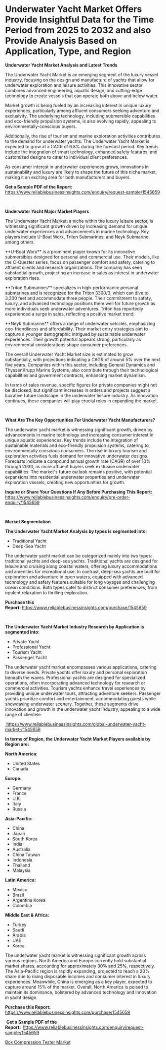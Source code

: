 <p><h1>Underwater Yacht Market Offers Provide Insightful Data for the Time Period from 2025 to 2032 and also Provide Analysis Based on Application, Type, and Region</h1></p><p><strong>Underwater Yacht Market Analysis and Latest Trends</strong></p>
<p><p>The Underwater Yacht Market is an emerging segment of the luxury vessel industry, focusing on the design and manufacture of yachts that allow for underwater exploration and leisure activities. This innovative sector combines advanced engineering, aquatic design, and cutting-edge technology to create vessels that can operate both above and below water. </p><p>Market growth is being fueled by an increasing interest in unique luxury experiences, particularly among affluent consumers seeking adventure and exclusivity. The underlying technology, including submersible capabilities and eco-friendly propulsion systems, is also evolving rapidly, appealing to environmentally-conscious buyers. </p><p>Additionally, the rise of tourism and marine exploration activities contributes to the demand for underwater yachts. The Underwater Yacht Market is expected to grow at a CAGR of 6.8% during the forecast period. Key trends include the integration of smart technology, enhanced safety features, and customized designs to cater to individual client preferences. </p><p>As consumer interest in underwater experiences grows, innovations in sustainability and luxury are likely to shape the future of this niche market, making it an exciting area for both manufacturers and buyers.</p></p>
<p><strong>Get a Sample PDF of the Report:&nbsp;</strong> <a href="https://www.reliablebusinessinsights.com/enquiry/request-sample/1545659?utm_campaign=1789&utm_medium=2&utm_source=Github&utm_content=ia&utm_term=08042025&utm_id=underwater-yacht">https://www.reliablebusinessinsights.com/enquiry/request-sample/1545659</a></p>
<p>&nbsp;</p>
<p><strong>Underwater Yacht Major Market Players</strong></p>
<p><p>The Underwater Yacht Market, a niche within the luxury leisure sector, is witnessing significant growth driven by increasing demand for unique underwater experiences and advancements in marine technology. Key players include U-Boat Worx, Triton Submarines, and Neyk Submarine, among others.</p><p>**U-Boat Worx** is a prominent player known for its innovative submersibles designed for personal and commercial use. Their models, like the C-Quester series, focus on passenger comfort and safety, catering to affluent clients and research organizations. The company has seen substantial growth, projecting an increase in sales as interest in underwater exploration rises.</p><p>**Triton Submarines** specializes in high-performance personal submarines and is recognized for the Triton 3300/3, which can dive to 3,300 feet and accommodate three people. Their commitment to safety, luxury, and advanced technology positions them well for future growth as more individuals seek underwater adventures. Triton has reportedly experienced a surge in sales, reflecting a positive market trend.</p><p>**Neyk Submarine** offers a range of underwater vehicles, emphasizing eco-friendliness and affordability. Their market entry strategies aim to capture a younger demographic intrigued by sustainable underwater experiences. Their growth potential appears strong, particularly as environmental considerations shape consumer preferences.</p><p>The overall Underwater Yacht Market size is estimated to grow substantially, with projections indicating a CAGR of around 5% over the next five years. Companies within this sector, including General Dynamics and ThyssenKrupp Marine Systems, also contribute through their technological capabilities and government contracts, enhancing market dynamism.</p><p>In terms of sales revenue, specific figures for private companies might not be disclosed, but significant increases in orders and projects suggest a lucrative future landscape in the underwater leisure industry. As innovation continues, these companies will play crucial roles in expanding the market.</p></p>
<p>&nbsp;</p>
<p><strong>What Are The Key Opportunities For Underwater Yacht Manufacturers?</strong></p>
<p><p>The underwater yacht market is witnessing significant growth, driven by advancements in marine technology and increasing consumer interest in unique aquatic experiences. Key trends include the integration of sustainable materials and eco-friendly propulsion systems, catering to environmentally conscious consumers. The rise in luxury tourism and exploration activities fuels demand for innovative underwater designs. Forecasts indicate a compound annual growth rate (CAGR) of over 10% through 2030, as more affluent buyers seek exclusive underwater capabilities. The market's future outlook remains positive, with potential expansions into residential underwater properties and underwater exploration vessels, creating new opportunities for growth.</p></p>
<p><strong>Inquire or Share Your Questions If Any Before Purchasing This Report:</strong> <a href="https://www.reliablebusinessinsights.com/enquiry/pre-order-enquiry/1545659?utm_campaign=1789&utm_medium=2&utm_source=Github&utm_content=ia&utm_term=08042025&utm_id=underwater-yacht">https://www.reliablebusinessinsights.com/enquiry/pre-order-enquiry/1545659</a></p>
<p>&nbsp;</p>
<p><strong>Market Segmentation</strong></p>
<p><strong>The Underwater Yacht Market Analysis by types is segmented into:</strong></p>
<p><ul><li>Traditional Yacht</li><li>Deep-Sea Yacht</li></ul></p>
<p><p>The underwater yacht market can be categorized mainly into two types: traditional yachts and deep-sea yachts. Traditional yachts are designed for leisure and cruising along coastal waters, offering luxury accommodations and amenities for recreational use. In contrast, deep-sea yachts are built for exploration and adventure in open waters, equipped with advanced technology and safety features suitable for long voyages and challenging ocean conditions. Both types cater to distinct consumer preferences, from opulent relaxation to thrilling exploration.</p></p>
<p><strong>Purchase this Report:&nbsp;</strong><a href="https://www.reliablebusinessinsights.com/purchase/1545659?utm_campaign=1789&utm_medium=2&utm_source=Github&utm_content=ia&utm_term=08042025&utm_id=underwater-yacht">https://www.reliablebusinessinsights.com/purchase/1545659</a></p>
<p>&nbsp;</p>
<p><strong>The Underwater Yacht Market Industry Research by Application is segmented into:</strong></p>
<p><ul><li>Private Yacht</li><li>Professional Yacht</li><li>Tourism Yacht</li><li>Passenger Yacht</li></ul></p>
<p><p>The underwater yacht market encompasses various applications, catering to diverse needs. Private yachts offer luxury and personal exploration beneath the waves. Professional yachts are designed for specialized operations, often incorporating advanced technology for research or commercial activities. Tourism yachts enhance travel experiences by providing unique underwater tours, attracting adventure seekers. Passenger yachts prioritize comfort and entertainment, accommodating guests while showcasing underwater scenery. Together, these segments drive innovation and growth in the underwater yacht industry, appealing to a wide range of clientele.</p></p>
<p><a href="https://www.reliablebusinessinsights.com/global-underwater-yacht-market-r1545659?utm_campaign=1789&utm_medium=2&utm_source=Github&utm_content=ia&utm_term=08042025&utm_id=underwater-yacht">&nbsp;https://www.reliablebusinessinsights.com/global-underwater-yacht-market-r1545659</a></p>
<p><strong>In terms of Region, the Underwater Yacht Market Players available by Region are:</strong></p>
<p>
    <p> <strong> North America: </strong>
        <ul>
            <li>United States</li>
            <li>Canada</li>
        </ul>
        </p> 
    <p> <strong> Europe: </strong>
        <ul>
            <li>Germany</li>
            <li>France</li>
            <li>U.K.</li>
            <li>Italy</li>
            <li>Russia</li>
        </ul>
        </p> 
    <p> <strong> Asia-Pacific: </strong>
        <ul>
            <li>China</li>
            <li>Japan</li>
            <li>South Korea</li>
            <li>India</li>
            <li>Australia</li>
            <li>China Taiwan</li>
            <li>Indonesia</li>
            <li>Thailand</li>
            <li>Malaysia</li>
        </ul>
        </p> 
    <p> <strong> Latin America: </strong>
        <ul>
            <li>Mexico</li>
            <li>Brazil</li>
            <li>Argentina Korea</li>
            <li>Colombia</li>
        </ul>
        </p> 
    <p> <strong> Middle East & Africa: </strong>
        <ul>
            <li>Turkey</li>
            <li>Saudi</li>
            <li>Arabia</li>
            <li>UAE</li>
            <li>Korea</li>
        </ul>
    </p>
    </p>
<p><p>The underwater yacht market is witnessing significant growth across various regions. North America and Europe currently hold substantial market shares, accounting for approximately 30% and 25%, respectively. The Asia-Pacific region is rapidly expanding, projected to reach a 20% share due to rising disposable incomes and consumer interest in luxury experiences. Meanwhile, China is emerging as a key player, expected to capture around 15% of the market. Overall, North America is poised to maintain its dominance, bolstered by advanced technology and innovation in yacht design.</p></p>
<p><strong>Purchase this Report: </strong><a href="https://www.reliablebusinessinsights.com/purchase/1545659?utm_campaign=1789&utm_medium=2&utm_source=Github&utm_content=ia&utm_term=08042025&utm_id=underwater-yacht">https://www.reliablebusinessinsights.com/purchase/1545659</a></p>
<p>&nbsp;<strong>Get a Sample PDF of the Report:&nbsp;&nbsp;</strong><a href="https://www.reliablebusinessinsights.com/enquiry/request-sample/1545659?utm_campaign=1789&utm_medium=2&utm_source=Github&utm_content=ia&utm_term=08042025&utm_id=underwater-yacht">https://www.reliablebusinessinsights.com/enquiry/request-sample/1545659</a></p>
<p><strong></strong></p>
<p><p><a href="https://github.com/oliffzillamv/Market-Research-Report-List-1/blob/main/box-compression-tester-market.md?utm_campaign=1789&utm_medium=2&utm_source=Github&utm_content=ia&utm_term=08042025&utm_id=underwater-yacht">Box Compression Tester Market</a></p></p>